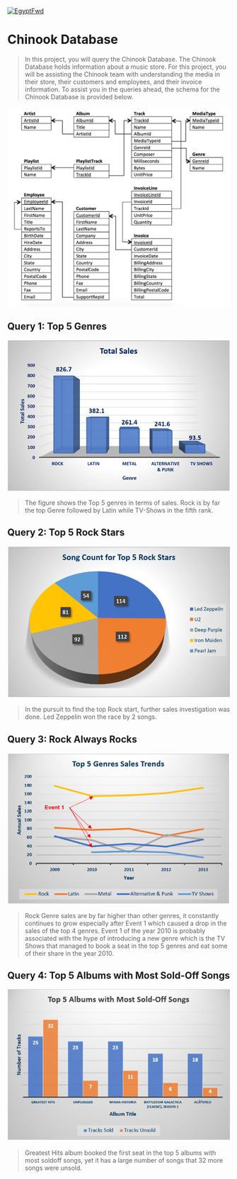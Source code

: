 [![EgyptFwd](https://egfwd.com/wp-content/uploads/2020/04/rsz_header_logo_.png)](https://egfwd.com/)

# Chinook Database

> In this project, you will query the Chinook Database. The Chinook Database holds information about a music store. For this project, you will be assisting the Chinook team with understanding the media in their store, their customers and employees, and their invoice information. To assist you in the queries ahead, the schema for the Chinook Database is provided below.

![ERD](https://github.com/aelghattas/Chinook-SQL-Data-Analysis/blob/master/Pictures/ERD.png)

## Query 1: Top 5 Genres
![Q1](https://github.com/aelghattas/Chinook-SQL-Data-Analysis/blob/master/Pictures/Q1.png)
> The figure shows the Top 5 genres in terms of sales. Rock is by far the top Genre followed by Latin while TV-Shows in the fifth rank.

## Query 2: Top 5 Rock Stars
![Q2](https://github.com/aelghattas/Chinook-SQL-Data-Analysis/blob/master/Pictures/Q2.png)
> In the pursuit to find the top Rock start, further sales investigation was done. Led Zeppelin won the race by 2 songs.

## Query 3: Rock Always Rocks
![Q3](https://github.com/aelghattas/Chinook-SQL-Data-Analysis/blob/master/Pictures/Trend.png)
> Rock Genre sales are by far higher than other genres, it constantly continues to grow especially after Event 1 which caused a drop in the sales of the top 4 genres.
> Event 1 of the year 2010 is probably associated with the hype of introducing a new genre which is the TV Shows that managed to book a seat in the top 5 genres and eat some of their share in the year 2010.

## Query 4: Top 5 Albums with Most Sold-Off Songs
![Q4](https://github.com/aelghattas/Chinook-SQL-Data-Analysis/blob/master/Pictures/Bar.png)
> Greatest Hits album booked the first seat in the top 5 albums with most soldoff songs, yet it has a large number of songs that 32 more songs were unsold.